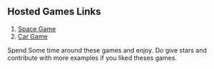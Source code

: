 ## Hosted Games Links

1. [Space Game](dsc712_space.surge.sh)
2. [Car Game](dsc712_car.surge.sh)

Spend Some time around these games and enjoy. Do give stars and 
contribute with more examples if you liked theses games.

